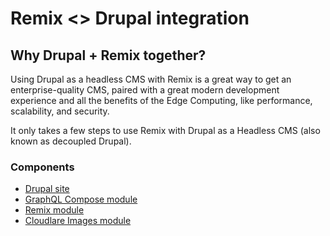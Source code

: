 # Remix <> Drupal integration

## Why Drupal + Remix together?
Using Drupal as a headless CMS with Remix is a great way to get an enterprise-quality CMS, paired with a great modern development experience and all the benefits of the Edge Computing, like performance, scalability, and security.

It only takes a few steps to use Remix with Drupal as a Headless CMS (also known as decoupled Drupal).

### Components

- [Drupal site](drupal/www)
- [GraphQL Compose module](https://www.drupal.org/project/graphql_compose)
- [Remix module](https://www.drupal.org/project/remix)
- [Cloudlare Images module](https://www.drupal.org/project/cloudflare_images)
